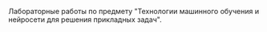 Лабораторные работы по предмету "Технологии машинного обучения и нейросети для решения прикладных задач".
